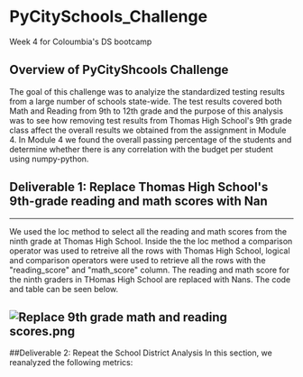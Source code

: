 # PyCitySchools_Challenge
Week 4 for Coloumbia's DS bootcamp
## Overview of PyCityShcools Challenge
The goal of this challenge was to analyize the standardized testing results from a large number of schools state-wide. The test results covered both Math and Reading from 9th to 12th grade and the purpose of this analysis was to see how removing test results from Thomas High School's 9th grade class affect the overall results we obtained from the assignment in Module 4. In Module 4 we found the overall passing percentage of the students and determine whether there is any correlation with the budget per student using numpy-python.


## Deliverable 1: Replace Thomas High School's 9th-grade reading and math scores with Nan
---
We used the loc method to select all the reading and math scores from the ninth grade at Thomas High School. Inside the the loc method a comparison operator was used to retreive all the rows with Thomas High School, logical and comparison operators were used to retrieve all the rows with the "reading_score" and "math_score" column. The reading and math score for the ninth graders in THomas High School are replaced with Nans. The code and table can be seen below. 

![Replace 9th grade math and reading scores.png](https://user-images.githubusercontent.com/48603147/141702225-12f367e8-b347-435e-877d-cb0b6db13264.png)
---

 ##Deliverable 2: Repeat the School District Analysis
In this section, we reanalyzed the following metrics:
